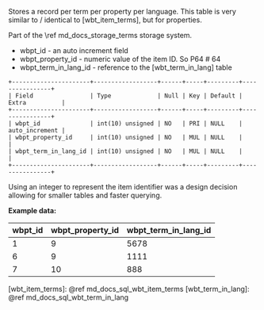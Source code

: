 Stores a record per term per property per language.
This table is very similar to / identical to [wbt_item_terms], but for properties.

Part of the \ref md_docs_storage_terms storage system.

-   wbpt_id - an auto increment field
-   wbpt_property_id - numeric value of the item ID. So P64 # 64
-   wbpt_term_in_lang_id - reference to the [wbt_term_in_lang] table

```
+----------------------+------------------+------+-----+---------+----------------+
| Field                | Type             | Null | Key | Default | Extra          |
+----------------------+------------------+------+-----+---------+----------------+
| wbpt_id              | int(10) unsigned | NO   | PRI | NULL    | auto_increment |
| wbpt_property_id     | int(10) unsigned | NO   | MUL | NULL    |                |
| wbpt_term_in_lang_id | int(10) unsigned | NO   | MUL | NULL    |                |
+----------------------+------------------+------+-----+---------+----------------+
```

Using an integer to represent the item identifier was a design decision allowing for smaller tables and faster querying.

**Example data:**

| wbpt_id  | wbpt_property_id  | wbpt_term_in_lang_id  |
| -------- | ----------------- | --------------------- |
| 1        | 9                 | 5678                  |
| 6        | 9                 | 1111                  |
| 7        | 10                | 888                   |

[wbt_item_terms]: @ref md_docs_sql_wbt_item_terms
[wbt_term_in_lang]: @ref md_docs_sql_wbt_term_in_lang
